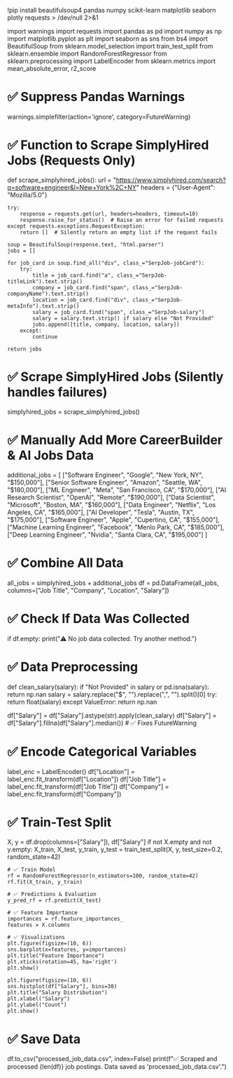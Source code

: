 !pip install beautifulsoup4 pandas numpy scikit-learn matplotlib seaborn plotly requests > /dev/null 2>&1

import warnings
import requests
import pandas as pd
import numpy as np
import matplotlib.pyplot as plt
import seaborn as sns
from bs4 import BeautifulSoup
from sklearn.model_selection import train_test_split
from sklearn.ensemble import RandomForestRegressor
from sklearn.preprocessing import LabelEncoder
from sklearn.metrics import mean_absolute_error, r2_score

# ✅ Suppress Pandas Warnings
warnings.simplefilter(action='ignore', category=FutureWarning)

# ✅ Function to Scrape SimplyHired Jobs (Requests Only)
def scrape_simplyhired_jobs():
    url = "https://www.simplyhired.com/search?q=software+engineer&l=New+York%2C+NY"
    headers = {"User-Agent": "Mozilla/5.0"}
    
    try:
        response = requests.get(url, headers=headers, timeout=10)
        response.raise_for_status()  # Raise an error for failed requests
    except requests.exceptions.RequestException:
        return []  # Silently return an empty list if the request fails
    
    soup = BeautifulSoup(response.text, "html.parser")
    jobs = []

    for job_card in soup.find_all("div", class_="SerpJob-jobCard"):
        try:
            title = job_card.find("a", class_="SerpJob-titleLink").text.strip()
            company = job_card.find("span", class_="SerpJob-companyName").text.strip()
            location = job_card.find("div", class_="SerpJob-metaInfo").text.strip()
            salary = job_card.find("span", class_="SerpJob-salary")
            salary = salary.text.strip() if salary else "Not Provided"
            jobs.append([title, company, location, salary])
        except:
            continue

    return jobs

# ✅ Scrape SimplyHired Jobs (Silently handles failures)
simplyhired_jobs = scrape_simplyhired_jobs()

# ✅ Manually Add More CareerBuilder & AI Jobs Data
additional_jobs = [
    ["Software Engineer", "Google", "New York, NY", "$150,000"],
    ["Senior Software Engineer", "Amazon", "Seattle, WA", "$180,000"],
    ["ML Engineer", "Meta", "San Francisco, CA", "$170,000"],
    ["AI Research Scientist", "OpenAI", "Remote", "$190,000"],
    ["Data Scientist", "Microsoft", "Boston, MA", "$160,000"],
    ["Data Engineer", "Netflix", "Los Angeles, CA", "$165,000"],
    ["AI Developer", "Tesla", "Austin, TX", "$175,000"],
    ["Software Engineer", "Apple", "Cupertino, CA", "$155,000"],
    ["Machine Learning Engineer", "Facebook", "Menlo Park, CA", "$185,000"],
    ["Deep Learning Engineer", "Nvidia", "Santa Clara, CA", "$195,000"]
]

# ✅ Combine All Data
all_jobs = simplyhired_jobs + additional_jobs
df = pd.DataFrame(all_jobs, columns=["Job Title", "Company", "Location", "Salary"])

# ✅ Check If Data Was Collected
if df.empty:
    print("⚠️ No job data collected. Try another method.")

# ✅ Data Preprocessing
def clean_salary(salary):
    if "Not Provided" in salary or pd.isna(salary):
        return np.nan
    salary = salary.replace("$", "").replace(",", "").split()[0]
    try:
        return float(salary)
    except ValueError:
        return np.nan

df["Salary"] = df["Salary"].astype(str).apply(clean_salary)
df["Salary"] = df["Salary"].fillna(df["Salary"].median())  # ✅ Fixes FutureWarning

# ✅ Encode Categorical Variables
label_enc = LabelEncoder()
df["Location"] = label_enc.fit_transform(df["Location"])
df["Job Title"] = label_enc.fit_transform(df["Job Title"])
df["Company"] = label_enc.fit_transform(df["Company"])

# ✅ Train-Test Split
X, y = df.drop(columns=["Salary"]), df["Salary"]
if not X.empty and not y.empty:
    X_train, X_test, y_train, y_test = train_test_split(X, y, test_size=0.2, random_state=42)

    # ✅ Train Model
    rf = RandomForestRegressor(n_estimators=100, random_state=42)
    rf.fit(X_train, y_train)
    
    # ✅ Predictions & Evaluation
    y_pred_rf = rf.predict(X_test)

    # ✅ Feature Importance
    importances = rf.feature_importances_
    features = X.columns
    
    # ✅ Visualizations 
    plt.figure(figsize=(10, 6))
    sns.barplot(x=features, y=importances)
    plt.title("Feature Importance")
    plt.xticks(rotation=45, ha='right')
    plt.show()
    
    plt.figure(figsize=(10, 6))
    sns.histplot(df["Salary"], bins=30)
    plt.title("Salary Distribution")
    plt.xlabel("Salary")
    plt.ylabel("Count")
    plt.show()

# ✅ Save Data
df.to_csv("processed_job_data.csv", index=False)
print(f"✅ Scraped and processed {len(df)} job postings. Data saved as 'processed_job_data.csv'.")
